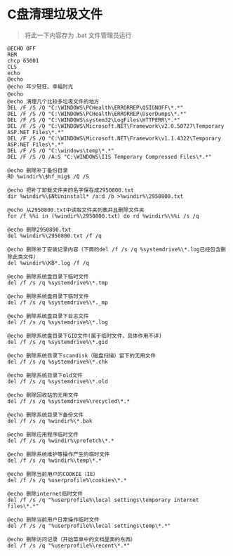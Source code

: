# C盘清理垃圾文件 #	

> 将此一下内容存为 .bat 文件管理员运行

	@ECHO OFF
    REM 
    chcp 65001
    CLS
    echo
	@echo 
	@echo 年少轻狂、幸福时光
	@echo 　　
	@echo 清理几个比较多垃圾文件的地方
	DEL /F /S /Q "C:\WINDOWS\PCHealth\ERRORREP\QSIGNOFF\*.*"
	DEL /F /S /Q "C:\WINDOWS\PCHealth\ERRORREP\UserDumps\*.*"
	DEL /F /S /Q "C:\WINDOWS\system32\LogFiles\HTTPERR\*.*"
	DEL /F /S /Q "C:\WINDOWS\Microsoft.NET\Framework\v2.0.50727\Temporary ASP.NET Files\*.*"
	DEL /F /S /Q "C:\WINDOWS\Microsoft.NET\Framework\v1.1.4322\Temporary ASP.NET Files\*.*"
	DEL /F /S /Q "C:\windows\temp\*.*"
	DEL /F /S /Q /A:S "C:\WINDOWS\IIS Temporary Compressed Files\*.*"

	@echo 删除补丁备份目录 
	RD %windir%\$hf_mig$ /Q /S 

	@echo 把补丁卸载文件夹的名字保存成2950800.txt 
	dir %windir%\$NtUninstall* /a:d /b >%windir%\2950800.txt 

	@echo 从2950800.txt中读取文件夹列表并且删除文件夹 
	for /f %%i in (%windir%\2950800.txt) do rd %windir%\%%i /s /q 

	@echo 删除2950800.txt 
	del %windir%\2950800.txt /f /q 

	@echo 删除补丁安装记录内容（下面的del /f /s /q %systemdrive%\*.log已经包含删除此类文件） 
	del %windir%\KB*.log /f /q 

	@echo 删除系统盘目录下临时文件 
	del /f /s /q %systemdrive%\*.tmp 

	@echo 删除系统盘目录下临时文件 
	del /f /s /q %systemdrive%\*._mp 

	@echo 删除系统盘目录下日志文件 
	del /f /s /q %systemdrive%\*.log 

	@echo 删除系统盘目录下GID文件(属于临时文件，具体作用不详) 
	del /f /s /q %systemdrive%\*.gid 

	@echo 删除系统目录下scandisk（磁盘扫描）留下的无用文件 
	del /f /s /q %systemdrive%\*.chk 

	@echo 删除系统目录下old文件 
	del /f /s /q %systemdrive%\*.old 

	@echo 删除回收站的无用文件 
	del /f /s /q %systemdrive%\recycled\*.* 

	@echo 删除系统目录下备份文件 
	del /f /s /q %windir%\*.bak 

	@echo 删除应用程序临时文件 
	del /f /s /q %windir%\prefetch\*.* 

	@echo 删除系统维护等操作产生的临时文件 
	del /f /s /q %windir%\temp\*.* 

	@echo 删除当前用户的COOKIE（IE） 
	del /f /s /q %userprofile%\cookies\*.* 

	@echo 删除internet临时文件 
	del /f /s /q "%userprofile%\local settings\temporary internet files\*.*" 

	@echo 删除当前用户日常操作临时文件 
	del /f /s /q "%userprofile%\local settings\temp\*.*" 

	@echo 删除访问记录（开始菜单中的文档里面的东西） 
	del /f /s /q "%userprofile%\recent\*.*"